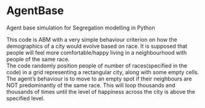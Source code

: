 # AgentBase
Agent base simulation for  Segregation modelling in Python

This code is ABM with a very simple behaviour criterion on how the demographics of a city would evolve based on race. It is supposed that people will feel more comfortable/happy living in a neighbourhood with people of the same race.  
The code randomly position people of number of races(specified in the code) in a grid representing a rectangular city, along with some empty cells. The agent’s behaviour is to move to an empty spot if their neighbours are NOT predominantly of the same race. 
This will loop thousands and thousands of times until the level of happiness across the city is above the specified level. 

